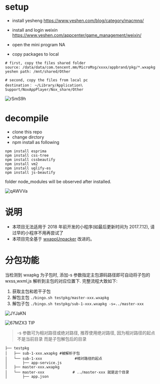  # setup

 - install yesheng
 https://www.yeshen.com/blog/category/macmnq/

 - install  and login weixin
 https://www.yeshen.com/appcenter/game_management/weixin/
 - open the mini program
 NA
 - copy packages to local 

 ```
 # first, copy the files shared folder
 source: /data/data/com.tencent.mm/MicroMsg/xxxx/appbrand/pkg/*.wxapkg
 yeshen path: /mnt/shared/Other  
 
 # second, copy the files from local pc
destination： ~/Library/Application\ Support/NoxAppPlayer/Nox_share/Other

```

![rSmS9h](https://gitee.com/chasays/mdPic/raw/master/uPic/rSmS9h.png)


# decompile
- clone this repo
- change dirctory 
- npm install as following
```
npm install esprima
npm install css-tree
npm install cssbeautify
npm install vm2
npm install uglify-es
npm install js-beautify
```
 folder node_modules will be observed after installed.

![qAWVVa](https://gitee.com/chasays/mdPic/raw/master/uPic/qAWVVa.png)


# 说明
- 本项目无法适用于 2018 年前开发的小程序(如最后更新时间为 2017.7.12), 请过早的小程序不用再尝试了
- 本项目完全基于 [wxappUnpacker](https://github.com/qwerty472123/wxappUnpacker "wxappUnpacker") 改进的。


# 分包功能

当检测到 wxapkg 为子包时, 添加-s 参数指定主包源码路径即可自动将子包的 wxss,wxml,js 解析到主包的对应位置下. 完整流程大致如下: 
1. 获取主包和若干子包
2. 解包主包 `./bingo.sh testpkg/master-xxx.wxapkg`
3. 解包子包 `./bingo.sh testpkg/sub-1-xxx.wxapkg -s=../master-xxx`


![JYJaKN](https://gitee.com/chasays/mdPic/raw/master/uPic/JYJaKN.png)

![67MZX3](https://gitee.com/chasays/mdPic/raw/master/uPic/67MZX3.png)
TIP
> -s 参数可为相对路径或绝对路径, 推荐使用绝对路径, 因为相对路径的起点不是当前目录 而是子包解包后的目录

```
├── testpkg
│   ├── sub-1-xxx.wxapkg #被解析子包
│   └── sub-1-xxx               #相对路径的起点
│       ├── app-service.js
│   ├── master-xxx.wxapkg
│   └── master-xxx             # ../master-xxx 就是这个目录
│       ├── app.json
```
